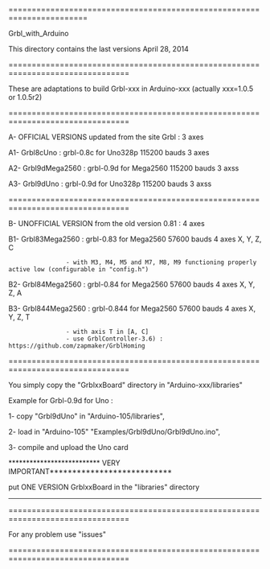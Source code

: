 =======================================================================

Grbl_with_Arduino

This directory contains the last versions  April 28, 2014

================================================================================

These are adaptations to build Grbl-xxx in Arduino-xxx (actually xxx=1.0.5 or 1.0.5r2)

================================================================================

A- OFFICIAL VERSIONS updated from the site Grbl : 3 axes

A1- Grbl8cUno       : grbl-0.8c for Uno328p 115200 bauds  3 axes

A2- Grbl9dMega2560  : grbl-0.9d for Mega2560 115200 bauds  3 axss

A3- Grbl9dUno       : grbl-0.9d for Uno328p 115200 bauds  3 axss

================================================================================

B- UNOFFICIAL VERSION from the old version 0.81 : 4 axes

B1- Grbl83Mega2560  : grbl-0.83 for Mega2560 57600 bauds  4 axes  X, Y, Z, C
                    
                    - with M3, M4, M5 and M7, M8, M9 functioning properly active low (configurable in "config.h")
                     
B2- Grbl84Mega2560  : grbl-0.84 for Mega2560 57600 bauds  4 axes  X, Y, Z, A

B3- Grbl844Mega2560 : grbl-0.844 for Mega2560 57600 bauds  4 axes  X, Y, Z, T
                    
                    - with axis T in [A, C] 
                    - use GrblController-3.6) : https://github.com/zapmaker/GrblHoming

================================================================================

You simply copy the "GrblxxBoard" directory in "Arduino-xxx/libraries"

Example for Grbl-0.9d for Uno :

1- copy "Grbl9dUno" in "Arduino-105/libraries",

2- load in "Arduino-105" "Examples/Grbl9dUno/Grbl9dUno.ino",

3- compile and upload the Uno card

************************** VERY IMPORTANT***************************

put ONE VERSION GrblxxBoard in the "libraries" directory

********************************************************************

================================================================================

For any problem use "issues"

================================================================================






